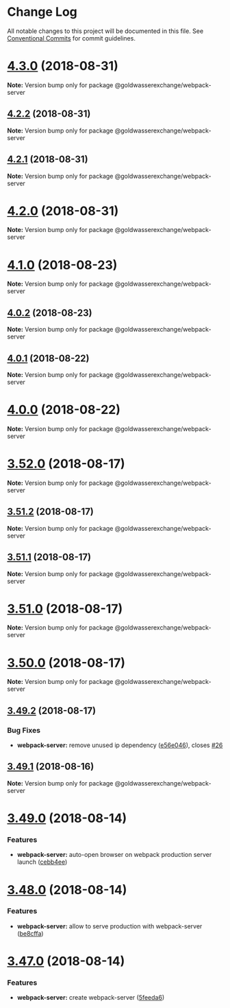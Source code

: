 # Change Log

All notable changes to this project will be documented in this file.
See [Conventional Commits](https://conventionalcommits.org) for commit guidelines.

<a name="4.3.0"></a>
# [4.3.0](https://github.com/goldwasserexchange/javascript/tree/master/packages/build-tools/webpack/webpack-server/compare/v4.2.2...v4.3.0) (2018-08-31)




**Note:** Version bump only for package @goldwasserexchange/webpack-server

<a name="4.2.2"></a>
## [4.2.2](https://github.com/goldwasserexchange/javascript/tree/master/packages/build-tools/webpack/webpack-server/compare/v4.2.1...v4.2.2) (2018-08-31)




**Note:** Version bump only for package @goldwasserexchange/webpack-server

<a name="4.2.1"></a>
## [4.2.1](https://github.com/goldwasserexchange/javascript/tree/master/packages/build-tools/webpack/webpack-server/compare/v4.2.0...v4.2.1) (2018-08-31)




**Note:** Version bump only for package @goldwasserexchange/webpack-server

<a name="4.2.0"></a>
# [4.2.0](https://github.com/goldwasserexchange/javascript/tree/master/packages/build-tools/webpack/webpack-server/compare/v4.1.0...v4.2.0) (2018-08-31)




**Note:** Version bump only for package @goldwasserexchange/webpack-server

<a name="4.1.0"></a>
# [4.1.0](https://github.com/goldwasserexchange/javascript/tree/master/packages/build-tools/webpack/webpack-server/compare/v4.0.2...v4.1.0) (2018-08-23)




**Note:** Version bump only for package @goldwasserexchange/webpack-server

<a name="4.0.2"></a>
## [4.0.2](https://github.com/goldwasserexchange/javascript/tree/master/packages/webpack-server/compare/v4.0.1...v4.0.2) (2018-08-23)




**Note:** Version bump only for package @goldwasserexchange/webpack-server

<a name="4.0.1"></a>
## [4.0.1](https://github.com/goldwasserexchange/javascript/tree/master/packages/webpack-server/compare/v4.0.0...v4.0.1) (2018-08-22)




**Note:** Version bump only for package @goldwasserexchange/webpack-server

<a name="4.0.0"></a>
# [4.0.0](https://github.com/goldwasserexchange/javascript/tree/master/packages/webpack-server/compare/v3.52.0...v4.0.0) (2018-08-22)




**Note:** Version bump only for package @goldwasserexchange/webpack-server

<a name="3.52.0"></a>
# [3.52.0](https://github.com/goldwasserexchange/javascript/tree/master/packages/webpack-server/compare/v3.51.2...v3.52.0) (2018-08-17)




**Note:** Version bump only for package @goldwasserexchange/webpack-server

<a name="3.51.2"></a>
## [3.51.2](https://github.com/goldwasserexchange/javascript/tree/master/packages/webpack-server/compare/v3.51.1...v3.51.2) (2018-08-17)




**Note:** Version bump only for package @goldwasserexchange/webpack-server

<a name="3.51.1"></a>
## [3.51.1](https://github.com/goldwasserexchange/javascript/tree/master/packages/webpack-server/compare/v3.51.0...v3.51.1) (2018-08-17)




**Note:** Version bump only for package @goldwasserexchange/webpack-server

<a name="3.51.0"></a>
# [3.51.0](https://github.com/goldwasserexchange/javascript/tree/master/packages/webpack-server/compare/v3.50.0...v3.51.0) (2018-08-17)




**Note:** Version bump only for package @goldwasserexchange/webpack-server

<a name="3.50.0"></a>
# [3.50.0](https://github.com/goldwasserexchange/javascript/tree/master/packages/webpack-server/compare/v3.49.2...v3.50.0) (2018-08-17)




**Note:** Version bump only for package @goldwasserexchange/webpack-server

<a name="3.49.2"></a>
## [3.49.2](https://github.com/goldwasserexchange/javascript/tree/master/packages/webpack-server/compare/v3.49.1...v3.49.2) (2018-08-17)


### Bug Fixes

* **webpack-server:** remove unused ip dependency ([e56e046](https://github.com/goldwasserexchange/javascript/tree/master/packages/webpack-server/commit/e56e046)), closes [#26](https://github.com/goldwasserexchange/javascript/tree/master/packages/webpack-server/issues/26)




<a name="3.49.1"></a>
## [3.49.1](https://github.com/goldwasserexchange/javascript/tree/master/packages/webpack-server/compare/v3.49.0...v3.49.1) (2018-08-16)




**Note:** Version bump only for package @goldwasserexchange/webpack-server

<a name="3.49.0"></a>
# [3.49.0](https://github.com/goldwasserexchange/javascript/tree/master/packages/webpack-server/compare/v3.48.0...v3.49.0) (2018-08-14)


### Features

* **webpack-server:** auto-open browser on webpack production server launch ([cebb4ee](https://github.com/goldwasserexchange/javascript/tree/master/packages/webpack-server/commit/cebb4ee))




<a name="3.48.0"></a>
# [3.48.0](https://github.com/goldwasserexchange/javascript/tree/master/packages/webpack-server/compare/v3.47.0...v3.48.0) (2018-08-14)


### Features

* **webpack-server:** allow to serve production with webpack-server ([be8cffa](https://github.com/goldwasserexchange/javascript/tree/master/packages/webpack-server/commit/be8cffa))




<a name="3.47.0"></a>
# [3.47.0](https://github.com/goldwasserexchange/javascript/tree/master/packages/webpack-server/compare/v3.46.0...v3.47.0) (2018-08-14)


### Features

* **webpack-server:** create webpack-server ([5feeda6](https://github.com/goldwasserexchange/javascript/tree/master/packages/webpack-server/commit/5feeda6))
